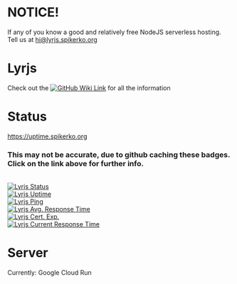 # NOTICE!
If any of you know a good and relatively free NodeJS serverless hosting. Tell us at [hi@lyrjs.spikerko.org](mailto:hi@lyrjs.spikerko.org)

# Lyrjs
Check out the [![GitHub Wiki Link](https://img.shields.io/badge/wiki-documentation-forestgreen?style=for-the-badge)](https://github.com/SpikeNew7774/Lyrjs/wiki) for all the information

# Status
https://uptime.spikerko.org

### This may not be accurate, due to github caching these badges. Click on the link above for further info.
\
[![Lyrjs Status](https://uptime.spikerko.org/api/badge/11/status?style=for-the-badge)](https://uptime.spikerko.org)\
[![Lyrjs Uptime](https://uptime.spikerko.org/api/badge/11/uptime?style=for-the-badge)](https://uptime.spikerko.org)\
[![Lyrjs Ping](https://uptime.spikerko.org/api/badge/11/ping?style=for-the-badge)](https://uptime.spikerko.org)\
[![Lyrjs Avg. Response Time](https://uptime.spikerko.org/api/badge/11/avg-response?style=for-the-badge)](https://uptime.spikerko.org)\
[![Lyrjs Cert. Exp.](https://uptime.spikerko.org/api/badge/11/cert-exp?style=for-the-badge)](https://uptime.spikerko.org)\
[![Lyrjs Current Response Time](https://uptime.spikerko.org/api/badge/11/response?style=for-the-badge)](https://uptime.spikerko.org)

# Server
Currently: Google Cloud Run

